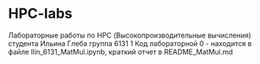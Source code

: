 # HPC-labs
Лабораторные работы по HPC (Высокопроизводительные вычисления) студента Ильина Глеба группа 6131
1 Код лабораторной 0 - находится в файле Ilin_6131_MatMul.ipynb, краткий отчет в README_MatMul.md
 

